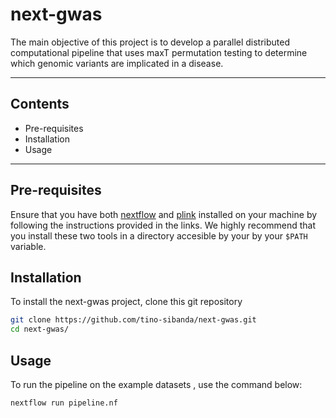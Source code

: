 # next-gwas

The main objective of this project is to develop a parallel distributed computational pipeline that uses maxT permutation testing to determine which genomic variants are implicated in a disease.

---
## Contents
- Pre-requisites
- Installation
- Usage
---
## Pre-requisites

Ensure that you have both [nextflow](https://www.nextflow.io/docs/latest/getstarted.html#installation) and [plink](http://zzz.bwh.harvard.edu/plink/download.shtml ) installed on your machine by following the instructions provided in the links. We highly recommend that you install these two tools in a directory accesible by your by your `$PATH` variable.

## Installation

To install the next-gwas project, clone this git repository

```bash
git clone https://github.com/tino-sibanda/next-gwas.git
cd next-gwas/
```

## Usage

To run the pipeline on the example datasets , use the command  below:
```bash
nextflow run pipeline.nf
```








